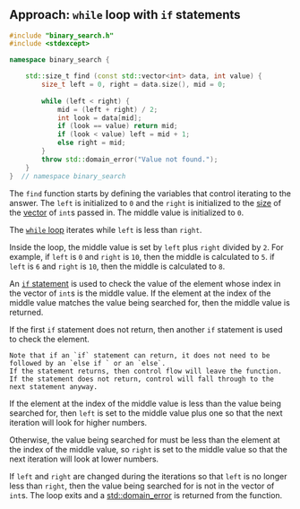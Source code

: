 # 
## Approach: `while` loop with `if` statements

```cpp
#include "binary_search.h"
#include <stdexcept>

namespace binary_search {

    std::size_t find (const std::vector<int> data, int value) {
        size_t left = 0, right = data.size(), mid = 0;
        
        while (left < right) {
            mid = (left + right) / 2;
            int look = data[mid];
            if (look == value) return mid;
            if (look < value) left = mid + 1;
            else right = mid;
        }    
        throw std::domain_error("Value not found.");
    } 
}  // namespace binary_search
```

The `find` function starts by defining the variables that control iterating to the answer.
The `left` is initialized to `0` and the `right` is initialized to the [size][size] of the [vector][vector] of `int`s passed in.
The middle value is initialized to `0`.

The [`while` loop][while] iterates while `left` is less than `right`.

Inside the loop, the middle value is set by `left` plus `right` divided by `2`.
For example, if `left` is `0` and `right` is `10`, then the middle is calculated to `5`.
if `left` is `6` and `right` is `10`, then the middle is calculated to `8`.

An [`if` statement][if] is used to check the value of the element whose index in the vector of `int`s is the middle value.
If the element at the index of the middle value matches the value being searched for, then the middle value is returned.

If the first `if` statement does not return, then another `if` statement is used to check the element.

```exercism/note
Note that if an `if` statement can return, it does not need to be followed by an `else if ` or an `else`.
If the statement returns, then control flow will leave the function.
If the statement does not return, control will fall through to the next statement anyway.
```

If the element at the index of the middle value is less than the value being searched for, then `left` is set to the middle value
plus one so that the next iteration will look for higher numbers.

Otherwise, the value being searched for must be less than the element at the index of the middle value, so `right` is set to the middle value
so that the next iteration will look at lower numbers.

If `left` and `right` are changed during the iterations so that `left` is no longer less than `right`,
then the value being searched for is not in the vector of `int`s.
The loop exits and a [std::domain_error][domain-error] is returned from the function.

[size]: https://en.cppreference.com/w/cpp/container/vector/size
[vector]: https://en.cppreference.com/w/cpp/container/vector
[while]: https://en.cppreference.com/w/cpp/language/while
[if]: https://en.cppreference.com/w/cpp/language/if
[domain-error]: https://en.cppreference.com/w/cpp/error/domain_error

